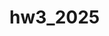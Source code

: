 # hw3_2025
<meta http-equiv="refresh" content="5; url =https://aschweid.github.io/hw3_2025/bank.html" />

